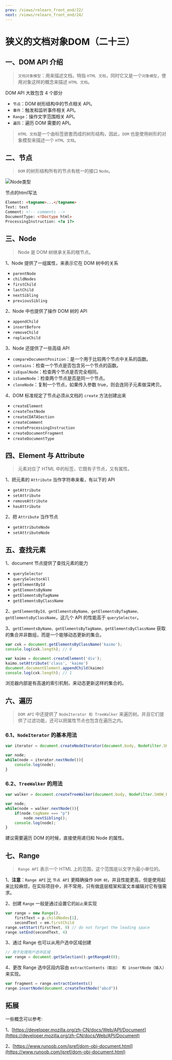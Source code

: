 ```yaml
---
prev: /views/relearn_front_end/22/
next: /views/relearn_front_end/24/
---
```

# 狭义的文档对象DOM（二十三）

## 一、DOM API 介绍

> `文档对象模型`：用来描述文档，特指 `HTML 文档`，同时它又是一个`对象模型`，使用对象这样的概念来描述 `HTML 文档`。

DOM API 大致包含 4 个部分

- `节点`：DOM 树形结构中的节点相关 API。
- `事件`：触发和监听事件相关 API。
- `Range`：操作文字范围相关 API。
- `遍历`：遍历 DOM 需要的 API。

> `HTML 文档`是一个由标签嵌套而成的树形结构，因此，`DOM` 也是使用树形的对象模型来描述一个 `HTML 文档`。

## 二、节点

> `DOM` 的树形结构所有的节点有统一的接口 `Node`。

![Node类型](https://static001.geekbang.org/resource/image/6e/f6/6e278e450d8cc7122da3616fd18b9cf6.png)

节点的html写法

```html
Element: <tagname>...</tagname>
Text: text
Comment: <!-- comments -->
DocumentType: <!Doctype html>
ProcessingInstruction: <?a 1?>
```

## 三、Node

> Node 是 DOM 树继承关系的根节点。

1、Node 提供了一组属性，来表示它在 DOM 树中的关系

- `parentNode`
- `childNodes`
- `firstChild`
- `lastChild`
- `nextSibling`
- `previousSibling`

2、Node 中也提供了操作 DOM 树的 API

- `appendChild`
- `insertBefore`
- `removeChild`
- `replaceChild`

3、Node 还提供了一些高级 API

- `compareDocumentPosition`：是一个用于比较两个节点中关系的函数。
- `contains`：检查一个节点是否包含另一个节点的函数。
- `isEqualNode`：检查两个节点是否完全相同。
- `isSameNode`：检查两个节点是否是同一个节点。
- `cloneNode`：复制一个节点，如果传入参数 true，则会连同子元素做深拷贝。

4、DOM 标准规定了节点必须从文档的 `create` 方法创建出来

- `createElement`
- `createTextNode`
- `createCDATASection`
- `createComment`
- `createProcessingInstruction`
- `createDocumentFragment`
- `createDocumentType`

## 四、Element 与 Attribute

> 元素对应了 HTML 中的标签，它既有子节点，又有属性。

1、把元素的 `Attribute` 当作字符串来看，有以下的 API

- `getAttribute`
- `setAttribute`
- `removeAttribute`
- `hasAttribute`

2、把 `Attribute` 当作节点

- `getAttributeNode`
- `setAttributeNode`

## 五、查找元素

1、document 节点提供了查找元素的能力

- `querySelector`
- `querySelectorAll`
- `getElementById`
- `getElementsByName`
- `getElementsByTagName`
- `getElementsByClassName`

2、`getElementById、getElementsByName、getElementsByTagName、getElementsByClassName`，这几个 API 的性能高于 `querySelector`。

3、`getElementsByName、getElementsByTagName、getElementsByClassName` 获取的集合并非数组，而是一个能够动态更新的集合。

```js
var cxk = document.getElementsByClassName('kaimo');
console.log(cxk.length); // 0

var kaimo = document.createElement('div');
kaimo.setAttribute('class', 'kaimo')
document.documentElement.appendChild(kaimo)
console.log(cxk.length); // 1
```

浏览器内部是有高速的索引机制，来动态更新这样的集合的。

## 六、遍历

> `DOM API` 中还提供了 `NodeIterator 和 TreeWalker` 来遍历树。并且它们提供了过滤功能，还可以把属性节点也包含在遍历之内。

### 6.1、`NodeIterator` 的基本用法

```js
var iterator = document.createNodeIterator(document.body, NodeFilter.SHOW_TEXT | NodeFilter.SHOW_COMMENT, null, false);

var node;
while(node = iterator.nextNode()){
    console.log(node);
}
```

### 6.2、`TreeWalker` 的用法

```js
var walker = document.createTreeWalker(document.body, NodeFilter.SHOW_ELEMENT, null, false)

var node;
while(node = walker.nextNode()){
    if(node.tagName === "p")
        node.nextSibling();
    console.log(node);
}
```

建议需要遍历 DOM 的时候，直接使用递归和 Node 的属性。

## 七、Range

> `Range API` 表示一个 HTML 上的范围，这个范围是以文字为最小单位的。

1、**注意**：`Range API` 比 `节点 API` 更精确操作 `DOM 树`，并且性能更高，但是使用起来比较麻烦，在实际项目中，并不常用，只有做底层框架和富文本编辑对它有强需求。

2、创建 `Range` 一般是通过设置它的`起止`来实现

```js
var range = new Range(),
    firstText = p.childNodes[1],
    secondText = em.firstChild
range.setStart(firstText, 9) // do not forget the leading space
range.setEnd(secondText, 4)
```

3、通过 Range 也可以从用户选中区域创建

```js
// 用于处理用户选中区域
var range = document.getSelection().getRangeAt(0);
```

4、更改 Range 选中区段内容由 `extractContents（取出） 和 insertNode（插入）` 来实现。

```js
var fragment = range.extractContents()
range.insertNode(document.createTextNode("abcd"))
```

## 拓展

一些概念可以参考:

1、[https://developer.mozilla.org/zh-CN/docs/Web/API/Document](https://developer.mozilla.org/zh-CN/docs/Web/API/Document)

2、[https://www.runoob.com/jsref/dom-obj-document.html](https://www.runoob.com/jsref/dom-obj-document.html)